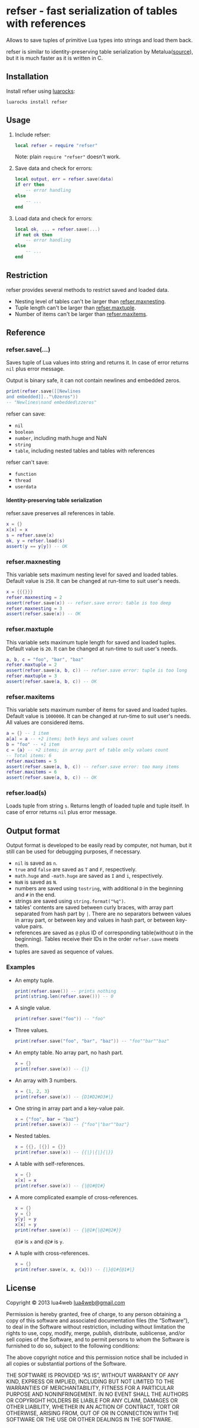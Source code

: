 # refser - fast serialization of tables with references

Allows to save tuples of primitive Lua types into strings and load them back. 

refser is similar to identity-preserving table serialization by Metalua([source](https://github.com/fab13n/metalua/blob/no-dll/src/lib/serialize.lua)), but it is much faster as it is written in C. 

## Installation

Install refser using [luarocks](http://luarocks.org): 

```
luarocks install refser
```

## Usage

1. Include refser:

	```lua
	local refser = require "refser"
	```

	Note: plain `require "refser"` doesn't work. 

2. Save data and check for errors:

	```lua
	local output, err = refser.save(data)
	if err then
		-- error handling
	else
		-- ...
	end
	```

3. Load data and check for errors:

	```lua
	local ok, ... = refser.save(...)
	if not ok then
		-- error handling
	else
		-- ...
	end
	```

## Restriction

refser provides several methods to restrict saved and loaded data. 

* Nesting level of tables can't be larger than [refser.maxnesting](#refsermaxnesting). 
* Tuple length can't be larger than [refser.maxtuple](#refsermaxtuple). 
* Number of items can't be larger than [refser.maxitems](#refsermaxitems). 

## Reference

### refser.save(...)

Saves tuple of Lua values into string and returns it. In case of error returns `nil` plus error message. 

Output is binary safe, it can not contain newlines and embedded zeros. 

```lua
print(refser.save([[Newlines
and embedded]].."\0zeros"))
-- "Newlines\nand embedded\zzeros"
```

refser can save: 

* `nil`
* `boolean`
* `number`, including math.huge and NaN
* `string`
* `table`, including nested tables and tables with references

refser can't save:

* `function`
* `thread`
* `userdata`

#### Identity-preserving table serialization

refser.save preserves all references in table. 

```lua
x = {}
x[x] = x
s = refser.save(x)
ok, y = refser.load(s)
assert(y == y[y]) -- OK
```

### refser.maxnesting

This variable sets maximum nesting level for saved and loaded tables. Default value is `250`. It can be changed at run-time to suit user's needs. 

```lua
x = {{{}}}
refser.maxnesting = 2
assert(refser.save(x)) -- refser.save error: table is too deep
refser.maxnesting = 3
assert(refser.save(x)) -- OK
```

### refser.maxtuple

This variable sets maximum tuple length for saved and loaded tuples. Default value is `20`. It can be changed at run-time to suit user's needs. 

```lua
a, b, c = "foo", "bar", "baz"
refser.maxtuple = 2
assert(refser.save(a, b, c)) -- refser.save error: tuple is too long
refser.maxtuple = 3
assert(refser.save(a, b, c)) -- OK
```

### refser.maxitems

This variable sets maximum number of items for saved and loaded tuples. Default value is `1000000`. It can be changed at run-time to suit user's needs. All values are considered items. 

```lua
a = {} -- 1 item
a[a] = a -- +2 items; both keys and values count
b = "foo" -- +1 item
c = {a} -- +2 items; in array part of table only values count
-- Total items: 6
refser.maxitems = 5
assert(refser.save(a, b, c)) -- refser.save error: too many items
refser.maxitems = 6
assert(refser.save(a, b, c)) -- OK
```

### refser.load(s)

Loads tuple from string `s`. Returns length of loaded tuple and tuple itself. In case of error returns `nil` plus error message. 

## Output format

Output format is developed to be easily read by computer, not human, but it still can be used for debugging purposes, if necessary. 

* `nil` is saved as `n`. 
* `true` and `false` are saved as `T` and `F`, respectively. 
* `math.huge` and `-math.huge` are saved as `I` and `i`, respectively. 
* `NaN` is saved as `N`. 
* numbers are saved using `tostring`, with additional `D` in the beginning and `#` in the end. 
* strings are saved using `string.format("%q")`. 
* tables' contents are saved between curly braces, with array part separated from hash part by `|`. There are no separators between values in array part, or between key and values in hash part, or between key-value pairs. 
* references are saved as `@` plus ID of corresponding table(without `D` in the beginning). Tables receive their IDs in the order `refser.save` meets them. 
* tuples are saved as sequence of values. 

### Examples

* An empty tuple. 

	```lua
	print(refser.save()) -- prints nothing
	print(string.len(refser.save())) -- 0
	```

* A single value. 

	```lua
	print(refser.save("foo")) -- "foo"
	```

* Three values. 

	```lua
	print(refser.save("foo", "bar", "baz")) -- "foo""bar""baz"
	```

* An empty table. No array part, no hash part. 

	```lua
	x = {}
	print(refser.save(x)) -- {|}
	```

* An array with 3 numbers. 

	```lua
	x = {1, 2, 3}
	print(refser.save(x)) -- {D1#D2#D3#|}
	```

* One string in array part and a key-value pair. 

	```lua
	x = {"foo", bar = "baz"}
	print(refser.save(x)) -- {"foo"|"bar""baz"}
	```

* Nested tables. 

	```lua
	x = {{}, [{}] = {}}
	print(refser.save(x)) -- {{|}|{|}{|}}
	```

* A table with self-references. 

	```lua
	x = {}
	x[x] = x
	print(refser.save(x)) -- {|@1#@1#}
	```

* A more complicated example of cross-references. 

	```lua
	x = {}
	y = {}
	y[y] = y
	x[x] = y
	print(refser.save(x)) -- {|@1#{|@2#@2#}}
	```

	`@1#` is `x` and `@2#` is `y`. 

* A tuple with cross-references. 

	```lua
	x = {}
	print(refser.save(x, x, {x})) -- {|}@1#{@1#|}
	```

## License

Copyright © 2013 lua4web <lua4web@gmail.com>

Permission is hereby granted, free of charge, to any person obtaining a copy of this software and associated documentation files (the “Software”), to deal in the Software without restriction, including without limitation the rights to use, copy, modify, merge, publish, distribute, sublicense, and/or sell copies of the Software, and to permit persons to whom the Software is furnished to do so, subject to the following conditions:

The above copyright notice and this permission notice shall be included in all copies or substantial portions of the Software.

THE SOFTWARE IS PROVIDED “AS IS”, WITHOUT WARRANTY OF ANY KIND, EXPRESS OR IMPLIED, INCLUDING BUT NOT LIMITED TO THE WARRANTIES OF MERCHANTABILITY, FITNESS FOR A PARTICULAR PURPOSE AND NONINFRINGEMENT. IN NO EVENT SHALL THE AUTHORS OR COPYRIGHT HOLDERS BE LIABLE FOR ANY CLAIM, DAMAGES OR OTHER LIABILITY, WHETHER IN AN ACTION OF CONTRACT, TORT OR OTHERWISE, ARISING FROM, OUT OF OR IN CONNECTION WITH THE SOFTWARE OR THE USE OR OTHER DEALINGS IN THE SOFTWARE. 
